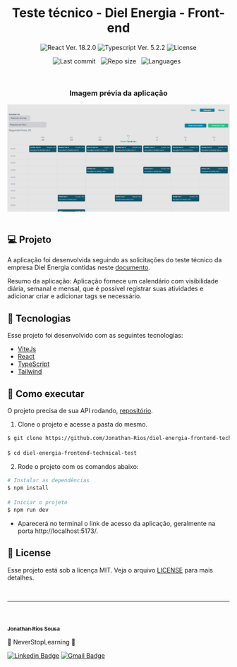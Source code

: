 <h1 align="center">Teste técnico - Diel Energia - Front-end</h1>

<p align="center">
  <img 
    src="https://img.shields.io/badge/React-18.2.0-blue" 
    alt="React Ver. 18.2.0"
  />
  <img 
    src="https://img.shields.io/badge/Typescript-5.2.2-blue"
    alt="Typescript Ver. 5.2.2" 
  />
  <img 
    alt="License"
    src="https://img.shields.io/static/v1?label=license&message=MIT&color=E51C44&labelColor=0A1033"
  />
</p>

<div align="center">

  ![Last commit](https://img.shields.io/github/last-commit/Jonathan-Rios/diel-energia-frontend-technical-test?color=4DA1CD 'Last commit') &nbsp;
  ![Repo size](https://img.shields.io/github/repo-size/Jonathan-Rios/diel-energia-frontend-technical-test?color=4DA1CD 'Repo size') &nbsp;
  ![Languages](https://img.shields.io/github/languages/count/Jonathan-Rios/diel-energia-frontend-technical-test?color=4DA1CD 'Languages') &nbsp;
  
</div>

<br>

<h3 align="center">Imagem prévia da aplicação</h3>
 
<div align="center">
  <img src=".github/project-preview.png?style=flat" alt="Cover" />
</div>

<br>

## 💻 Projeto
A aplicação foi desenvolvida seguindo as solicitações do teste técnico da empresa Diel Energia contidas neste [documento](./CHALLENGE_DOC.pdf).

Resumo da aplicação: Aplicação fornece um calendário com visibilidade diária, semanal e mensal, que é possível registrar suas atividades e adicionar criar e adicionar tags se necessário.

## 🧪 Tecnologias

Esse projeto foi desenvolvido com as seguintes tecnologias:

- [ViteJs](https://vitejs.dev/)
- [React](https://reactjs.org)
- [TypeScript](https://www.typescriptlang.org/)
- [Tailwind](https://tailwindcss.com/)


## 🚀 Como executar

O projeto precisa de sua API rodando, [repositório](https://github.com/Jonathan-Rios/diel-energia-backend-technical-test).

1. Clone o projeto e acesse a pasta do mesmo.

```bash
$ git clone https://github.com/Jonathan-Rios/diel-energia-frontend-technical-test.git

$ cd diel-energia-frontend-technical-test
```

2. Rode o projeto com os comandos abaixo:
```bash
# Instalar as dependências
$ npm install

# Iniciar o projeto
$ npm run dev
```
- Aparecerá no terminal o link de acesso da aplicação, geralmente na porta http://localhost:5173/.

## 📝 License

Esse projeto está sob a licença MIT. Veja o arquivo [LICENSE](./LICENSE.md) para mais detalhes.

<br />


---
<br />

<a href="https://github.com/Jonathan-Rios">
 <img src="https://github.com/Jonathan-Rios.png" width="100px;" alt="" />
 <br />
 <sub><b>Jonathan Rios Sousa</b></sub></a>

💠 NeverStopLearning 💠

[![Linkedin Badge](https://img.shields.io/badge/-Jonathan-blue?style=flat-square&logo=Linkedin&logoColor=white&link=https://www.linkedin.com/in/jonathan-rios-sousa-19b3431b6/)](https://www.linkedin.com/in/jonathan-rios-sousa-19b3431b6/) 
[![Gmail Badge](https://img.shields.io/badge/-jonathan.riosousa@gmail.com-c14438?style=flat-square&logo=Gmail&logoColor=white&link=mailto:jonathan.riosousa@gmail.com)](mailto:jonathan.riosousa@gmail.com)